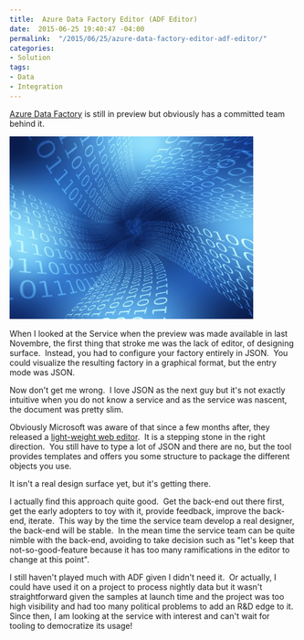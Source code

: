 ```yaml
---
title:  Azure Data Factory Editor (ADF Editor)
date:  2015-06-25 19:40:47 -04:00
permalink:  "/2015/06/25/azure-data-factory-editor-adf-editor/"
categories:
- Solution
tags:
- Data
- Integration
---
```

<a href="http://azure.microsoft.com/en-us/services/data-factory/" target="_blank">Azure Data Factory</a> is still in preview but obviously has a committed team behind it.

<img class="  wp-image-820 aligncenter" src="/assets/2015/6/azure-data-factory-editor-adf-editor/networking1.jpg?w=300" alt="networking[1]" width="427" height="320" />

When I looked at the Service when the preview was made available in last Novembre, the first thing that stroke me was the lack of editor, of designing surface.  Instead, you had to configure your factory entirely in JSON.  You could visualize the resulting factory in a graphical format, but the entry mode was JSON.

Now don't get me wrong.  I love JSON as the next guy but it's not exactly intuitive when you do not know a service and as the service was nascent, the document was pretty slim.

Obviously Microsoft was aware of that since a few months after, they released a <a href="http://azure.microsoft.com/blog/2015/03/02/azure-data-factory-editor-a-light-weight-web-editor/" target="_blank">light-weight web editor</a>.  It is a stepping stone in the right direction.  You still have to type a lot of JSON and there are no, but the tool provides templates and offers you some structure to package the different objects you use.

It isn't a real design surface yet, but it's getting there.

I actually find this approach quite good.  Get the back-end out there first, get the early adopters to toy with it, provide feedback, improve the back-end, iterate.  This way by the time the service team develop a real designer, the back-end will be stable.  In the mean time the service team can be quite nimble with the back-end, avoiding to take decision such as "let's keep that not-so-good-feature because it has too many ramifications in the editor to change at this point".

I still haven't played much with ADF given I didn't need it.  Or actually, I could have used it on a project to process nightly data but it wasn't straightforward given the samples at launch time and the project was too high visibility and had too many political problems to add an R&amp;D edge to it.  Since then, I am looking at the service with interest and can't wait for tooling to democratize its usage!